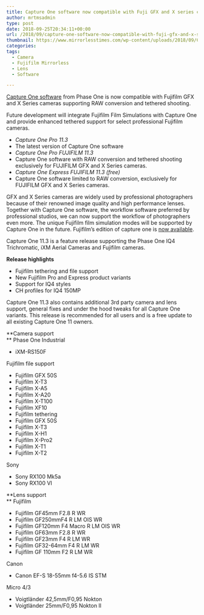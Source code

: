 ```yaml
---
title: Capture One software now compatible with Fuji GFX and X series cameras
author: mrtmsadmin
type: post
date: 2018-09-25T20:34:11+00:00
url: /2018/09/capture-one-software-now-compatible-with-fuji-gfx-and-x-series-cameras/
thumbnail: https://www.mirrorlesstimes.com/wp-content/uploads/2018/09/Capture-One-Pro-11.jpg
categories:
tags:
  - Camera
  - Fujifilm Mirrorless
  - Lens
  - Software

---
```

<p class="p1">
  <span class="s1"><a href="https://amzn.to/2QVihhz">Capture One software</a> from Phase One is now compatible with Fujifilm GFX and X Series cameras supporting RAW conversion and tethered shooting.</span>
</p>

<p class="p1">
  <span class="s1"> Future development will integrate Fujifilm Film Simulations with Capture One and provide enhanced tethered support for select professional Fujifilm cameras.</span>
</p>

<ul class="ul1">
  <li class="li1">
    <i></i><span class="s1"><i>Capture One Pro 11.3</i></span>
  </li>
  <li class="li1">
    <span class="s1">The latest version of Capture One software</span>
  </li>
  <li class="li1">
    <i></i><span class="s1"><i>Capture One Pro FUJIFILM 11.3</i></span>
  </li>
  <li class="li1">
    <span class="s1">Capture One software with RAW conversion and tethered shooting exclusively for FUJIFILM GFX and X Series cameras.</span>
  </li>
  <li class="li1">
    <i></i><span class="s1"><i>Capture One Express FUJIFILM 11.3 (free)</i></span>
  </li>
  <li class="li1">
    <span class="s1">Capture One software limited to RAW conversion, exclusively for FUJIFILM GFX and X Series cameras.</span>
  </li>
</ul>

<!--more-->

GFX and X Series cameras are widely used by professional photographers because of their renowned image quality and high performance lenses. Together with Capture One software, the workflow software preferred by professional studios, we can now support the workflow of photographers even more. The unique Fujifilm film simulation modes will be supported by Capture One in the future. Fujifilm’s edition of capture one is <a href="https://www.phaseone.com/en/Capture-One.aspx" target="_blank" rel="noopener">now available</a>.

Capture One 11.3 is a feature release supporting the Phase One IQ4 Trichromatic, iXM Aerial Cameras and Fujifilm cameras.

**Release highlights**

  * Fujifilm tethering and file support
  * New Fujifilm Pro and Express product variants
  * Support for IQ4 styles
  * CH profiles for IQ4 150MP

Capture One 11.3 also contains additional 3rd party camera and lens support, general fixes and under the hood tweaks for all Capture One variants. This release is recommended for all users and is a free update to all existing Capture One 11 owners.

**Camera support  
** Phase One Industrial

  * iXM-RS150F

Fujifilm file support

  * Fujifilm GFX 50S
  * Fujifilm X-T3
  * Fujifilm X-A5
  * Fujifilm X-A20
  * Fujifilm X-T100
  * Fujifilm XF10
  * Fujifilm tethering
  * Fujifilm GFX 50S
  * Fujifilm X-T3
  * Fujifilm X-H1
  * Fujifilm X-Pro2
  * Fujifilm X-T1
  * Fujifilm X-T2

Sony

  * Sony RX100 Mk5a
  * Sony RX100 VI

**Lens support  
** Fujifilm

  * Fujifilm GF45mm F2.8 R WR
  * Fujifilm GF250mmF4 R LM OIS WR
  * Fujifilm GF120mm F4 Macro R LM OIS WR
  * Fujifilm GF63mm F2.8 R WR
  * Fujifilm GF23mm F4 R LM WR
  * Fujifilm GF32-64mm F4 R LM WR
  * Fujifilm GF 110mm F2 R LM WR

Canon

  * Canon EF-S 18-55mm f4-5.6 IS STM

Micro 4/3

  * Voigtländer 42,5mm/F0,95 Nokton
  * Voigtländer 25mm/F0,95 Nokton II